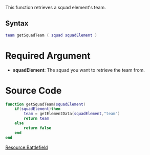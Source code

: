 This function retrieves a squad element's team.

Syntax
------

``` lua
team getSquadTeam ( squad squadElement )
```

Required Argument
=================

-   **squadElement**: The squad you want to retrieve the team from.

Source Code
===========

``` lua
function getSquadTeam(squadElement)
    if(squadElement)then
        team = getElementData(squadElement,"team")
        return team
    else
        return false
    end
end
```

[<Resource:Battlefield>](/Resource:Battlefield.md "wikilink")
